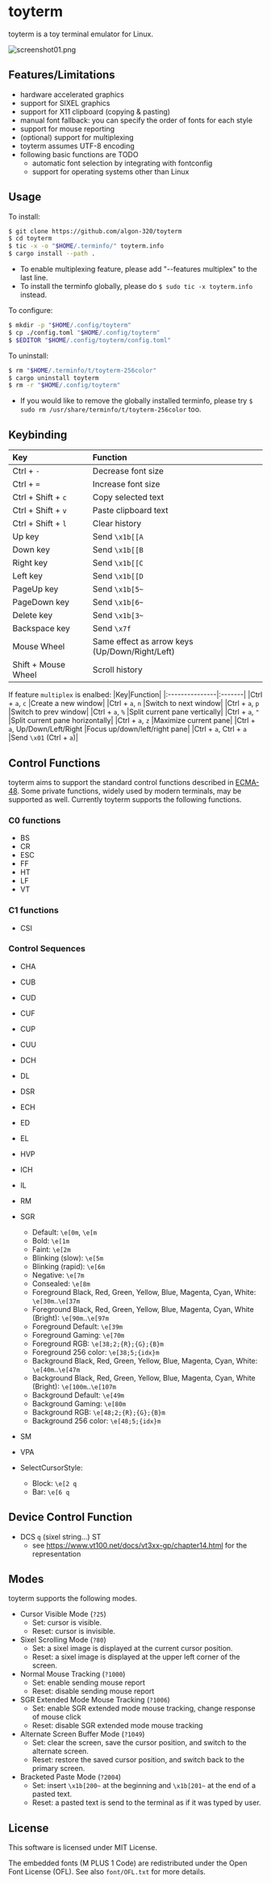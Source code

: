 # toyterm

toyterm is a toy terminal emulator for Linux.

![screenshot01.png](docs/screenshot01.png)

## Features/Limitations

- hardware accelerated graphics
- support for SIXEL graphics
- support for X11 clipboard (copying & pasting)
- manual font fallback: you can specify the order of fonts for each style
- support for mouse reporting
- (optional) support for multiplexing
- toyterm assumes UTF-8 encoding
- following basic functions are TODO
    - automatic font selection by integrating with fontconfig
    - support for operating systems other than Linux

## Usage

To install:
```sh
$ git clone https://github.com/algon-320/toyterm
$ cd toyterm
$ tic -x -o "$HOME/.terminfo/" toyterm.info
$ cargo install --path .
```

- To enable multiplexing feature, please add "--features multiplex" to the last line.
- To install the terminfo globally, please do `$ sudo tic -x toyterm.info` instead.

To configure:
```sh
$ mkdir -p "$HOME/.config/toyterm"
$ cp ./config.toml "$HOME/.config/toyterm"
$ $EDITOR "$HOME/.config/toyterm/config.toml"
```

To uninstall:
```sh
$ rm "$HOME/.terminfo/t/toyterm-256color"
$ cargo uninstall toyterm
$ rm -r "$HOME/.config/toyterm"
```

- If you would like to remove the globally installed terminfo, please try `$ sudo rm /usr/share/terminfo/t/toyterm-256color` too.

## Keybinding

|Key|Function|
|:----------|:-------|
|Ctrl + `-` |Decrease font size|
|Ctrl + `=` |Increase font size|
|Ctrl + Shift + `c` |Copy selected text|
|Ctrl + Shift + `v` |Paste clipboard text|
|Ctrl + Shift + `l` |Clear history|
|Up key|Send `\x1b[[A`|
|Down key|Send `\x1b[[B`|
|Right key|Send `\x1b[[C`|
|Left key|Send `\x1b[[D`|
|PageUp key|Send `\x1b[5~`|
|PageDown key|Send `\x1b[6~`|
|Delete key|Send `\x1b[3~`|
|Backspace key|Send `\x7f`|
|Mouse Wheel|Same effect as arrow keys (Up/Down/Right/Left)|
|Shift + Mouse Wheel|Scroll history|

If feature `multiplex` is enalbed:
|Key|Function|
|:---------------|:-------|
|Ctrl + `a`, `c` |Create a new window|
|Ctrl + `a`, `n` |Switch to next window|
|Ctrl + `a`, `p` |Switch to prev window|
|Ctrl + `a`, `%` |Split current pane vertically|
|Ctrl + `a`, `"` |Split current pane horizontally|
|Ctrl + `a`, `z` |Maximize current pane|
|Ctrl + `a`, Up/Down/Left/Right |Focus up/down/left/right pane|
|Ctrl + `a`, Ctrl + `a` |Send `\x01` (Ctrl + `a`)|

## Control Functions

toyterm aims to support the standard control functions described in
[ECMA-48](https://www.ecma-international.org/publications-and-standards/standards/ecma-48/).
Some private functions, widely used by modern terminals, may be supported as well.
Currently toyterm supports the following functions.

### C0 functions

- BS
- CR
- ESC
- FF
- HT
- LF
- VT

### C1 functions

- CSI

### Control Sequences

- CHA
- CUB
- CUD
- CUF
- CUP
- CUU
- DCH
- DL
- DSR
- ECH
- ED
- EL
- HVP
- ICH
- IL
- RM
- SGR
    - Default: `\e[0m`, `\e[m`
    - Bold: `\e[1m`
    - Faint: `\e[2m`
    - Blinking (slow): `\e[5m`
    - Blinking (rapid): `\e[6m`
    - Negative: `\e[7m`
    - Consealed: `\e[8m`
    - Foreground Black, Red, Green, Yellow, Blue, Magenta, Cyan, White: `\e[30m`..`\e[37m`
    - Foreground Black, Red, Green, Yellow, Blue, Magenta, Cyan, White (Bright): `\e[90m`..`\e[97m`
    - Foreground Default: `\e[39m`
    - Foreground Gaming: `\e[70m`
    - Foreground RGB: `\e[38;2;{R};{G};{B}m`
    - Foreground 256 color: `\e[38;5;{idx}m`
    - Background Black, Red, Green, Yellow, Blue, Magenta, Cyan, White: `\e[40m`..`\e[47m`
    - Background Black, Red, Green, Yellow, Blue, Magenta, Cyan, White (Bright): `\e[100m`..`\e[107m`
    - Background Default: `\e[49m`
    - Background Gaming: `\e[80m`
    - Background RGB: `\e[48;2;{R};{G};{B}m`
    - Background 256 color: `\e[48;5;{idx}m`
- SM
- VPA

- SelectCursorStyle:
    - Block: `\e[2 q`
    - Bar: `\e[6 q`

## Device Control Function

- DCS `q` (sixel string...) ST
    - see <https://www.vt100.net/docs/vt3xx-gp/chapter14.html> for the representation

## Modes

toyterm supports the following modes.

- Cursor Visible Mode (`?25`)
    - Set: cursor is visible.
    - Reset: cursor is invisible.
- Sixel Scrolling Mode (`?80`)
    - Set: a sixel image is displayed at the current cursor position.
    - Reset: a sixel image is displayed at the upper left corner of the screen.
- Normal Mouse Tracking (`?1000`)
    - Set: enable sending mouse report
    - Reset: disable sending mouse report
- SGR Extended Mode Mouse Tracking (`?1006`)
    - Set: enable SGR extended mode mouse tracking, change response of mouse click
    - Reset: disable SGR extended mode mouse tracking
- Alternate Screen Buffer Mode (`?1049`)
    - Set: clear the screen, save the cursor position, and switch to the alternate screen.
    - Reset: restore the saved cursor position, and switch back to the primary screen.
- Bracketed Paste Mode (`?2004`)
    - Set: insert `\x1b[200~` at the beginning and `\x1b[201~` at the end of a pasted text.
    - Reset: a pasted text is send to the terminal as if it was typed by user.

## License

This software is licensed under MIT License.

The embedded fonts (M PLUS 1 Code) are redistributed under the Open Font License (OFL).
See also `font/OFL.txt` for more details.
